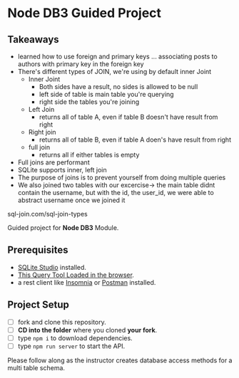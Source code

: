 # Node DB3 Guided Project

## Takeaways
* learned how to use foreign and primary keys ... associating posts to authors with primary key in the foreign key 
* There's different types of JOIN, we're using by default inner Joint
  * Inner Joint
    * Both sides have a result, no sides is allowed to be null
    * left side of table is main table you're querying
    * right side the tables you're joining
  * Left Join
    * returns all of table A, even if table B doesn't have result from right
  * Right join
    * returns all of table B, even if table A doen's have result from right
  * full join
    * returns all if either tables is empty
* Full joins are performant
* SQLite supports inner, left join 
* The purpose of joins is to prevent yourself from doing multiple queries
* We also joined two tables with our excercise-> the main table didnt contain the username, but with the id, the user_id, we were able to abstract username once we joined it 

sql-join.com/sql-join-types

Guided project for **Node DB3** Module.

## Prerequisites

- [SQLite Studio](https://sqlitestudio.pl/index.rvt?act=download) installed.
- [This Query Tool Loaded in the browser](https://www.w3schools.com/Sql/tryit.asp?filename=trysql_select_top).
- a rest client like [Insomnia](https://insomnia.rest/download/) or [Postman](https://www.getpostman.com/downloads/) installed.

## Project Setup

- [ ] fork and clone this repository.
- [ ] **CD into the folder** where you cloned **your fork**.
- [ ] type `npm i` to download dependencies.
- [ ] type `npm run server` to start the API.

Please follow along as the instructor creates database access methods for a multi table schema.
